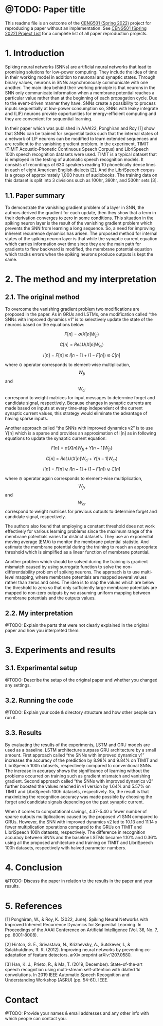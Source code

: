 # @TODO: Paper title

This readme file is an outcome of the [CENG501 (Spring 2022)](https://ceng.metu.edu.tr/~skalkan/DL/) project for reproducing a paper without an implementation. See [CENG501 (Spring 2022) Project List](https://github.com/CENG501-Projects/CENG501-Spring2022) for a complete list of all paper reproduction projects.

# 1. Introduction

Spiking neural networks (SNNs) are artificial neural networks that lead to promising solutions for low-power computing. They include the idea of time in their working model in addition to neuronal and synaptic states. Through binary values, neurons in SNNs asynchronously communicate with one another. The main idea behind their working principle is that neurons in the SNN only communicate information when a membrane potential reaches a particular value rather than at the beginning of each propagation cycle. Due to the event-driven manner they have, SNNs create a possibility to process inputs sequentially at low-power consumption so, SNNs with leaky integrate and (LIF) neurons provide opportunities for energy-efficient computing and they are convenient for sequential learning. 

In their paper which was published in AAAI22, Ponghiran and Roy [1] show that SNNs can be trained for sequential tasks such that the internal states of a network of LIF neurons can be modified to learn extended sequences and are resilient to the vanishing gradient problem. In the experiment, TIMIT (TIMIT Acoustic-Phonetic Continuous Speech Corpus) and LibriSpeech 100h speech recognition datasets were used. TIMIT is a typical dataset that is employed in the testing of automatic speech recognition models. It consists of recordings of 630 speakers reading 10 phonetically dense lines in each of eight American English dialects [2]. And the LibriSpeech corpus is a group of approximately 1,000 hours of audiobooks. The training data on this dataset is split into 3 divisions such as 100hr, 360hr, and 500hr sets [3].

## 1.1. Paper summary

To demonstrate the vanishing gradient problem of a layer in SNN, the authors derived the gradient for each update, then they show that a term in their derivation converges to zero in some conditions. This situation in the spiking neuron layer is the result of the vanishing gradient problem which prevents the SNN from learning a long sequence. So, a need for improving inherent recurrence dynamics has arisen. The proposed method for internal states of the spiking neuron layer is that while the synaptic current equation which carries information over time since they are the main path for gradients to flow backward is modified, the membrane potential equation which tracks errors when the spiking neurons produce outputs is kept the same.

# 2. The method and my interpretation

## 2.1. The original method

To overcome the vanishing gradient problem two modifications are proposed in the paper. As in GRUs and LSTMs, one modification called “the SNNs with improved dynamics v1” is to selectively update the state of the neurons based on the equations below:

$$F[n]=σ(X[n] W_{fi} )$$

$$C[n]=ReLU(X[n] W_{ci} ) $$

$$I[n]=F[n]⊙I[n-1]+(1-F[n])⊙C[n]$$

where ⊙ operator corresponds to element-wise multiplication, $$W_{fi}$$ and $$W_{ci}$$ correspond to weight matrices for input messages to determine forget and candidate signal, respectively. Because changes in synaptic currents are made based on inputs at every time-step independent of the current synaptic current values, this strategy would eliminate the advantage of having sparse inputs. 

Another approach called “the SNNs with improved dynamics v2” is to use Y[n] which is a sparse and provides an approximation of I[n] as in following equations to update the synaptic current equation:

$$F[n]=σ(X[n] W_{fi}+Y[n-1]W_{fr} )$$

$$C[n]=ReLU(X[n] W_{ci}+Y[n-1]W_{cr} )$$

$$I[n]=F[n]  ⊙I[n-1]+(1-F[n])⊙C[n]$$

where ⊙ operator again corresponds to element-wise multiplication, $$W_{fr}$$ and $$W_{cr}$$ correspond to weight matrices for previous outputs to determine forget and candidate signal, respectively.

The authors also found that employing a constant threshold does not work effectively for various learning problems since the maximum range of the membrane potentials varies for distinct datasets. They use an exponential moving average (EMA) to monitor the membrane potential statistic. And estimate the membrane potential during the training to reach an appropriate threshold which is simplified as a linear function of membrane potential.

Another problem which should be solved during the training is gradient mismatch caused by using surrogate function to solve the non-differentiability problem of spiking neurons. The approach is to use multi-level mapping, where membrane potentials are mapped several values rather than zeros and ones. The idea is to map the values which are below the threshold to zero so that only sufficiently large membrane potentials are mapped to non-zero outputs by we assuming uniform mapping between membrane potentials and the outputs values.

## 2.2. My interpretation 

@TODO: Explain the parts that were not clearly explained in the original paper and how you interpreted them.

# 3. Experiments and results

## 3.1. Experimental setup

@TODO: Describe the setup of the original paper and whether you changed any settings.

## 3.2. Running the code

@TODO: Explain your code & directory structure and how other people can run it.

## 3.3. Results

By evaluating the results of the experiments, LSTM and GRU models are used as a baseline. LSTM architecture surpass GRU architecture by a small amount.  First approach called “the SNNs with improved dynamics v1” increases the accuracy of the prediction by 8.98% and 9.84% on TIMIT and LibriSpeech 100h datasets, respectively compared to conventional SNNs. The increase in accuracy shows the significance of learning without the problems occurred on training such as gradient mismatch and vanishing gradient. Second approach called “the SNNs with improved dynamics v2” further boosted the values reached in v1 version by 1.64% and 5.57% on TIMIT and LibriSpeech 100h datasets, respectively. So, the result is that maximizing the recognition accuracy was made possible by choosing the forget and candidate signals depending on the past synaptic current. 

When it comes to computational savings, 4.37-5.40 x fewer number of sparse outputs multiplications caused by the proposed v1 SNN compared to GRUs. However, the SNN with improved dynamics v2 led to 10.13 and 11.14 x fewer multiplication operations compared to the GRUs on TIMIT and LibriSpeech 100h datasets, respectively. The difference in recognition accuracy between SNNs and the baseline LSTMs became 1.10% and 0.36% using all the proposed architecture and training on TIMIT and LibriSpeech 100h datasets, respectively with halved parameter numbers.

# 4. Conclusion

@TODO: Discuss the paper in relation to the results in the paper and your results.

# 5. References

[1] Ponghiran, W., & Roy, K. (2022, June). Spiking Neural Networks with Improved Inherent Recurrence Dynamics for Sequential Learning. In Proceedings of the AAAI Conference on Artificial Intelligence (Vol. 36, No. 7, pp. 8001-8008).

[2] Hinton, G. E., Srivastava, N., Krizhevsky, A., Sutskever, I., & Salakhutdinov, R. R. (2012). Improving neural networks by preventing co-adaptation of feature detectors. arXiv preprint arXiv:1207.0580.

[3] Han, K. J., Prieto, R., & Ma, T. (2019, December). State-of-the-art speech recognition using multi-stream self-attention with dilated 1d convolutions. In 2019 IEEE Automatic Speech Recognition and Understanding Workshop (ASRU) (pp. 54-61). IEEE.


# Contact

@TODO: Provide your names & email addresses and any other info with which people can contact you.
